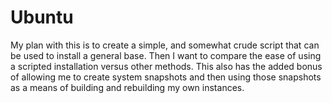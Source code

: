 # Ubuntu
My plan with this is to create a simple, and somewhat crude script that can be used to install a general base. Then I want to compare the ease of using a scripted installation versus other methods. This also has the added bonus of allowing me to create system snapshots and then using those snapshots as a means of building and rebuilding my own instances.